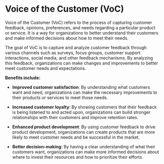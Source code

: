 # Voice of the Customer (VoC)

Voice of the Customer (VoC) refers to the process of capturing customer feedback, opinions, preferences, and needs regarding a particular product or service. It is a way for organizations to better understand their customers and make informed decisions about how to meet their needs.

The goal of VoC is to capture and analyze customer feedback through various channels such as surveys, focus groups, customer support interactions, social media, and other feedback mechanisms. By analyzing this feedback, organizations can make changes and improvements to better meet customer needs and expectations.

**Benefits include:**

* **Improved customer satisfaction**: By understanding what customers want and need, organizations can make the necessary improvements to their products or services to meet those needs.

* **Increased customer loyalty**: By showing customers that their feedback is being listened to and acted upon, organizations can build stronger relationships with their customers and improve retention rates.

* **Enhanced product development**: By using customer feedback to drive product development, organizations can create products that are more likely to meet customer needs and be successful in the market.

* **Better decision-making**: By having a clear understanding of what their customers want, organizations can make more informed decisions about where to invest their resources and how to prioritize their efforts.
